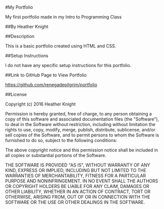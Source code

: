 #My Portfolio

My first portfolio made in my Intro to Programming Class

##By Heather Knight

##Description

This is a basic portfolio created using HTML and CSS.

##Setup Instructions

I do not have any specific setup instructions for this portfolio.

##Link to GitHub Page to View Portfolio

https://github.com/renegadepilgrim/portfolio

##License

Copyright (c) 2016 Heather Knight

Permission is hereby granted, free of charge, to any person obtaining a copy of this software and associated documentation files (the "Software"), to deal in the Software without restriction, including without limitation the rights to use, copy, modify, merge, publish, distribute, sublicense, and/or sell copies of the Software, and to permit persons to whom the Software is furnished to do so, subject to the following conditions:

The above copyright notice and this permission notice shall be included in all copies or substantial portions of the Software.

THE SOFTWARE IS PROVIDED "AS IS", WITHOUT WARRANTY OF ANY KIND, EXPRESS OR IMPLIED, INCLUDING BUT NOT LIMITED TO THE WARRANTIES OF MERCHANTABILITY, FITNESS FOR A PARTICULAR PURPOSE AND NONINFRINGEMENT. IN NO EVENT SHALL THE AUTHORS OR COPYRIGHT HOLDERS BE LIABLE FOR ANY CLAIM, DAMAGES OR OTHER LIABILITY, WHETHER IN AN ACTION OF CONTRACT, TORT OR OTHERWISE, ARISING FROM, OUT OF OR IN CONNECTION WITH THE SOFTWARE OR THE USE OR OTHER DEALINGS IN THE SOFTWARE.
